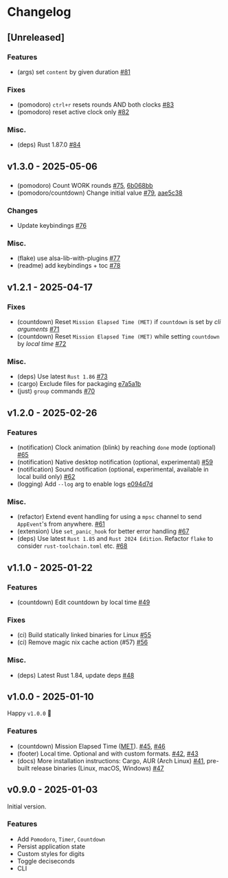 # Changelog

## [Unreleased]

### Features

- (args) set `content` by given duration [#81](https://github.com/sectore/tick-tock-tui/pull/81)

### Fixes

- (pomodoro) `ctrl+r` resets rounds AND both clocks [#83](https://github.com/sectore/tick-tock-tui/pull/83)
- (pomodoro) reset active clock only [#82](https://github.com/sectore/tick-tock-tui/pull/82)

### Misc.

- (deps) Rust 1.87.0 [#84](https://github.com/sectore/timr-tui/pull/84)

## v1.3.0 - 2025-05-06

###

- (pomodoro) Count WORK rounds [#75](https://github.com/sectore/timr-tui/pull/75), [6b068bb](https://github.com/sectore/timr-tui/commit/6b068bbd094d9ec1a36b47598fadfc71296d9590)
- (pomodoro/countdown) Change initial value [#79](https://github.com/sectore/timr-tui/pull/79), [aae5c38](https://github.com/sectore/timr-tui/commit/aae5c38cd6a666d5ba418b12fb67879a2146b9a2)

### Changes

- Update keybindings [#76](https://github.com/sectore/timr-tui/pull/76)

### Misc.

- (flake) use alsa-lib-with-plugins [#77](https://github.com/sectore/timr-tui/pull/77)
- (readme) add keybindings + toc [#78](https://github.com/sectore/timr-tui/pull/78)

## v1.2.1 - 2025-04-17

### Fixes

- (countdown) Reset `Mission Elapsed Time (MET)` if `countdown` is set by _cli arguments_ [#71](https://github.com/sectore/timr-tui/pull/71)
- (countdown) Reset `Mission Elapsed Time (MET)` while setting `countdown` by _local time_ [#72](https://github.com/sectore/timr-tui/pull/72)

### Misc.

- (deps) Use latest `Rust 1.86` [#73](https://github.com/sectore/timr-tui/pull/73)
- (cargo) Exclude files for packaging [e7a5a1b](https://github.com/sectore/timr-tui/commit/e7a5a1b2da7a7967f2602a0b92f391ac768ca638)
- (just) `group` commands [#70](https://github.com/sectore/timr-tui/pull/70)

## v1.2.0 - 2025-02-26

### Features

- (notification) Clock animation (blink) by reaching `done` mode (optional) [#65](https://github.com/sectore/timr-tui/pull/65)
- (notification) Native desktop notification (optional, experimental) [#59](https://github.com/sectore/timr-tui/pull/59)
- (notification) Sound notification (optional, experimental, available in local build only) [#62](https://github.com/sectore/timr-tui/pull/62)
- (logging) Add `--log` arg to enable logs [e094d7d](https://github.com/sectore/timr-tui/commit/e094d7d81b99f58f0d3bc50124859a4e1f6dbe4f)

### Misc.

- (refactor) Extend event handling for using a `mpsc` channel to send `AppEvent`'s from anywhere. [#61](https://github.com/sectore/timr-tui/pull/61)
- (extension) Use `set_panic_hook` for better error handling [#67](https://github.com/sectore/timr-tui/pull/67)
- (deps) Use latest `Rust 1.85` and `Rust 2024 Edition`. Refactor `flake` to consider `rust-toolchain.toml` etc. [#68](https://github.com/sectore/timr-tui/pull/68)

## v1.1.0 - 2025-01-22

### Features

- (countdown) Edit countdown by local time [#49](https://github.com/sectore/timr-tui/pull/49)

### Fixes

- (ci) Build statically linked binaries for Linux [#55](https://github.com/sectore/timr-tui/pull/55)
- (ci) Remove magic nix cache action (#57) [#56](https://github.com/sectore/timr-tui/issues/56)

### Misc.

- (deps) Latest Rust 1.84, update deps [#48](https://github.com/sectore/timr-tui/pull/48)

## v1.0.0 - 2025-01-10

Happy `v1.0.0` 🎉

### Features

- (countdown) Mission Elapsed Time ([MET](https://en.wikipedia.org/wiki/Mission_Elapsed_Time)). [#45](https://github.com/sectore/timr-tui/pull/45), [#46](https://github.com/sectore/timr-tui/pull/46)
- (footer) Local time. Optional and with custom formats. [#42](https://github.com/sectore/timr-tui/pull/42), [#43](https://github.com/sectore/timr-tui/pull/43)
- (docs) More installation instructions: Cargo, AUR (Arch Linux) [#41](https://github.com/sectore/timr-tui/pull/41), pre-built release binaries (Linux, macOS, Windows) [#47](https://github.com/sectore/timr-tui/pull/47)

## v0.9.0 - 2025-01-03

Initial version.

### Features

- Add `Pomodoro`, `Timer`, `Countdown`
- Persist application state
- Custom styles for digits
- Toggle deciseconds
- CLI
